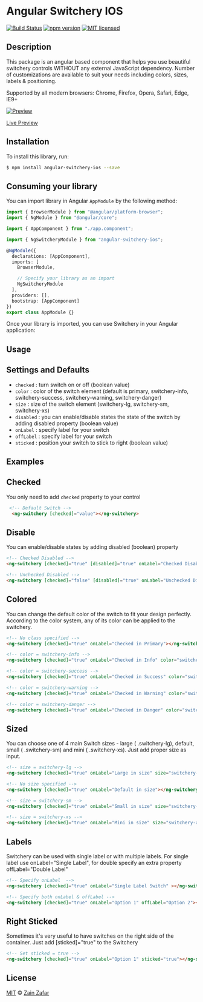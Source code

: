 # Angular Switchery IOS

[![Build Status](https://travis-ci.org/zainzafar90/angular-switchery-ios.svg?branch=master)](https://travis-ci.org/zainzafar90/angular-switchery-ios) [![npm version](https://badge.fury.io/js/angular-switchery-ios.svg)](https://badge.fury.io/js/angular-switchery-ios) [![MIT licensed](https://img.shields.io/badge/license-MIT-blue.svg)](https://github.com/zainzafar90/angular-switchery-ios/blob/master/LICENSE)

## Description

This package is an angular based component that helps you use beautiful switchery controls WITHOUT any external JavaScript dependency. Number of customizations are available to suit your needs including colors, sizes, labels & positioning.

Supported by all modern browsers: Chrome, Firefox, Opera, Safari, Edge, IE9+

[![Preview](https://i.imgur.com/iJWeY23.png)](https://zainzafar90.github.io/angular-switchery-ios/)

[Live Preview](https://zainzafar90.github.io/angular-switchery-ios/)

## Installation

To install this library, run:

```bash
$ npm install angular-switchery-ios --save
```

## Consuming your library

You can import library in Angular `AppModule` by the following method:

```typescript
import { BrowserModule } from "@angular/platform-browser";
import { NgModule } from "@angular/core";

import { AppComponent } from "./app.component";

import { NgSwitcheryModule } from "angular-switchery-ios";

@NgModule({
  declarations: [AppComponent],
  imports: [
    BrowserModule,

    // Specify your library as an import
    NgSwitcheryModule
  ],
  providers: [],
  bootstrap: [AppComponent]
})
export class AppModule {}
```

Once your library is imported, you can use Switchery in your Angular application:

## Usage

## Settings and Defaults

* `checked` : turn switch on or off (boolean value)
* `color` : color of the switch element (default is primary, switchery-info, switchery-success, switchery-warning, switchery-danger)
* `size` : size of the switch element (switchery-lg, switchery-sm, switchery-xs)
* `disabled` : you can enable/disable states the state of the switch by adding disabled property (boolean value)
* `onLabel` : specify label for your switch
* `offLabel` : specify label for your switch
* `sticked` : position your switch to stick to right (boolean value)

## Examples

## Checked

You only need to add `checked` property to your control

```html
 <!-- Default Switch -->
  <ng-switchery [checked]="value"></ng-switchery>
```

## Disable

You can enable/disable states by adding disabled (boolean) property

```html
<!-- Checked Disabled -->
<ng-switchery [checked]="true" [disabled]="true" onLabel="Checked Disabled"></ng-switchery>

<!-- Unchecked Disabled -->
<ng-switchery [checked]="false" [disabled]="true" onLabel="Unchecked Disabled"></ng-switchery>
```

## Colored

You can change the default color of the switch to fit your design perfectly. According to the color system, any of its color can be applied to the switchery.

```html
<!-- No class specified -->
<ng-switchery [checked]="true" onLabel="Checked in Primary"></ng-switchery>

<!-- color = switchery-info -->
<ng-switchery [checked]="true" onLabel="Checked in Info" color="switchery-info"></ng-switchery>

<!-- color = switchery-success -->
<ng-switchery [checked]="true" onLabel="Checked in Success" color="switchery-success"></ng-switchery>

<!-- color = switchery-warning -->
<ng-switchery [checked]="true" onLabel="Checked in Warning" color="switchery-warning"></ng-switchery>

<!-- color = switchery-danger -->
<ng-switchery [checked]="true" onLabel="Checked in Danger" color="switchery-danger"></ng-switchery>
```

## Sized

You can choose one of 4 main Switch sizes - large ( .switchery-lg), default, small ( .switchery-sm) and mini ( .switchery-xs). Just add proper size as input.

```html
<!-- size = switchery-lg -->
<ng-switchery [checked]="true" onLabel="Large in size" size="switchery-lg"></ng-switchery>

<!-- No size specified -->
<ng-switchery [checked]="true" onLabel="Default in size"></ng-switchery>

<!-- size = switchery-sm -->
<ng-switchery [checked]="true" onLabel="Small in size" size="switchery-sm"></ng-switchery>

<!-- size = switchery-xs -->
<ng-switchery [checked]="true" onLabel="Mini in size" size="switchery-xs"></ng-switchery>
```

## Labels

Switchery can be used with single label or with multiple labels. For single label use onLabel="Single Label", for double specify an extra property offLabel="Double Label"

```html
<!-- Specify onLabel  -->
<ng-switchery [checked]="true" onLabel="Single Label Switch" ></ng-switchery>

<!-- Specify both onLabel & offLabel -->
<ng-switchery [checked]="true" onLabel="Option 1" offLabel="Option 2"></ng-switchery>
```

## Right Sticked

Sometimes it's very useful to have switches on the right side of the container. Just add [sticked]="true" to the Switchery

```html
<!-- Set sticked = true -->
<ng-switchery [checked]="true" onLabel="Option 1" sticked="true"></ng-switchery>
```

## License

[MIT](https://opensource.org/licenses/MIT) © [Zain Zafar](mailto:zainzafar90@gmail.com)
